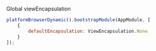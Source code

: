 
Global viewEncapsulation

```js
platformBrowserDynamic().bootstrapModule(AppModule, [
    {
        defaultEncapsulation: ViewEncapsulation.None
    }
]);
```

